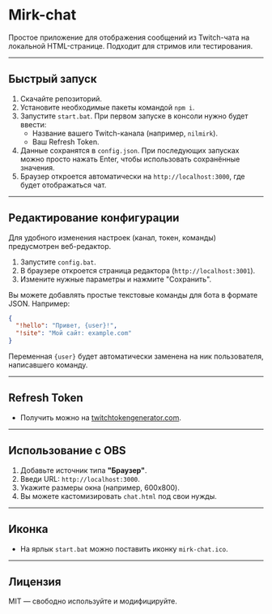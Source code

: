 # Mirk-chat

Простое приложение для отображения сообщений из Twitch-чата на локальной HTML-странице. Подходит для стримов или тестирования.

---

## Быстрый запуск

1.  Скачайте репозиторий.
2.  Установите необходимые пакеты командой `npm i`.
3.  Запустите `start.bat`. При первом запуске в консоли нужно будет ввести:
    *   Название вашего Twitch-канала (например, `nilmirk`).
    *   Ваш Refresh Token.
4.  Данные сохранятся в `config.json`. При последующих запусках можно просто нажать Enter, чтобы использовать сохранённые значения.
5.  Браузер откроется автоматически на `http://localhost:3000`, где будет отображаться чат.

---

## Редактирование конфигурации

Для удобного изменения настроек (канал, токен, команды) предусмотрен веб-редактор.

1.  Запустите `config.bat`.
2.  В браузере откроется страница редактора (`http://localhost:3001`).
3.  Измените нужные параметры и нажмите "Сохранить".

Вы можете добавлять простые текстовые команды для бота в формате JSON. Например:
```json
{
  "!hello": "Привет, {user}!",
  "!site": "Мой сайт: example.com"
}
```
Переменная `{user}` будет автоматически заменена на ник пользователя, написавшего команду.

---

## Refresh Token

*   Получить можно на [twitchtokengenerator.com](https://twitchtokengenerator.com).

---

## Использование с OBS

1.  Добавьте источник типа **"Браузер"**.
2.  Введи URL: `http://localhost:3000`.
3.  Укажите размеры окна (например, 600x800).
4.  Вы можете кастомизировать `chat.html` под свои нужды.

---

## Иконка

*   На ярлык `start.bat` можно поставить иконку `mirk-chat.ico`.

---

## Лицензия

MIT — свободно используйте и модифицируйте.
